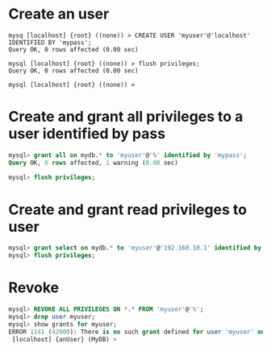 <!-- TITLE: Create, grantuser, revoke -->


# Create an user


```text
mysq [localhost] {root} ((none)) > CREATE USER 'myuser'@'localhost' IDENTIFIED BY 'mypass';
Query OK, 0 rows affected (0.00 sec)

mysql [localhost] {root} ((none)) > flush privileges;
Query OK, 0 rows affected (0.00 sec)

mysql [localhost] {root} ((none)) > 
```


# Create and grant all privileges to a user identified by pass


```sql
mysql> grant all on mydb.* to 'myuser'@'%' identified by 'mypass';
Query OK, 0 rows affected, 1 warning (0.00 sec)

mysql> flush privileges;
```

# Create and grant read privileges to user


```sql
mysql> grant select on mydb.* to 'myuser'@'192.168.10.1' identified by '2eLhWL1advPBzXi4';
mysql> flush privileges;
```

# Revoke

```sql
mysql> REVOKE ALL PRIVILEGES ON *.* FROM 'myuser'@'%';
mysql> drop user myuser;
mysql> show grants for myuser;
ERROR 1141 (42000): There is no such grant defined for user 'myuser' on host '%'
 [localhost] {anUser} (MyDB) >
```